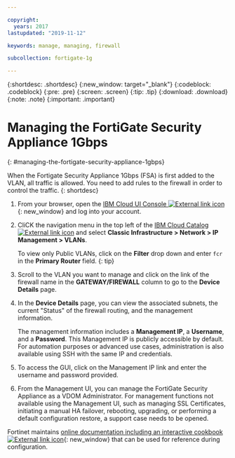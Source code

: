 ```yaml
---

copyright:
  years: 2017
lastupdated: "2019-11-12"

keywords: manage, managing, firewall

subcollection: fortigate-1g

---
```


{:shortdesc: .shortdesc}
{:new_window: target="_blank"}
{:codeblock: .codeblock}
{:pre: .pre}
{:screen: .screen}
{:tip: .tip}
{:download: .download}
{:note: .note}
{:important: .important}

# Managing the FortiGate Security Appliance 1Gbps
{: #managing-the-fortigate-security-appliance-1gbps}

When the Fortigate Security Appliance 1Gbps (FSA) is first added to the VLAN, all traffic is allowed. You need to add rules to the firewall in order to control the traffic.
{: shortdesc}

1. From your browser, open the [IBM Cloud UI Console ![External link icon](../../icons/launch-glyph.svg "External link icon")](https://cloud.ibm.com/classic/security/firewalls/multivlan/provision){: new_window} and log into your account.
2. CliCK the navigation menu in the top left of the [IBM Cloud Catalog ![External link icon](../../icons/launch-glyph.svg "External link icon")](https://cloud.ibm.com) and select **Classic Infrastructure > Network > IP Management > VLANs**.

	To view only Public VLANs, click on the **Filter** drop down and enter ``fcr`` in the **Primary Router** field.
  {: tip}

3. Scroll to the VLAN you want to manage and click on the link of the firewall name in the **GATEWAY/FIREWALL** column to go to the **Device Details** page.
4. In the **Device Details** page, you can view the associated subnets, the current "Status" of the firewall routing, and the management information.

	The management information includes a **Management IP**, a **Username**, and a **Password**. This Management IP is publicly accessible by default. For automation purposes or advanced use cases, administration is also available using SSH with the same IP and credentials.
5. To access the GUI, click on the Management IP link and enter the username and password provided.
6. From the Management UI, you can manage the FortiGate Security Appliance as a VDOM Administrator. For management functions not available using the Management UI, such as managing SSL Certificates, initiating a manual HA failover, rebooting, upgrading, or performing a default configuration restore, a support case needs to be opened.

Fortinet maintains [online documentation including an interactive cookbook ![External link icon](../../icons/launch-glyph.svg "External link icon")](http://cookbook.fortinet.com/fortigate/){: new_window} that can be used for reference during configuration.
